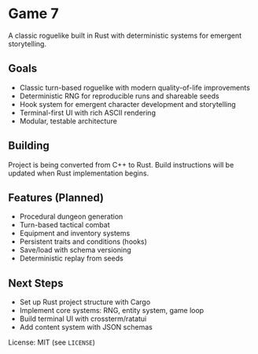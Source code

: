 # Game 7

A classic roguelike built in Rust with deterministic systems for emergent storytelling.

## Goals

- Classic turn-based roguelike with modern quality-of-life improvements
- Deterministic RNG for reproducible runs and shareable seeds
- Hook system for emergent character development and storytelling
- Terminal-first UI with rich ASCII rendering
- Modular, testable architecture

## Building

Project is being converted from C++ to Rust. Build instructions will be updated when Rust implementation begins.

## Features (Planned)

- Procedural dungeon generation
- Turn-based tactical combat
- Equipment and inventory systems
- Persistent traits and conditions (hooks)
- Save/load with schema versioning
- Deterministic replay from seeds

## Next Steps

- Set up Rust project structure with Cargo
- Implement core systems: RNG, entity system, game loop
- Build terminal UI with crossterm/ratatui
- Add content system with JSON schemas

License: MIT (see `LICENSE`)